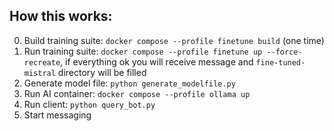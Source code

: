 ## How this works:
0. Build training suite: `docker compose --profile finetune build` (one time)
1. Run training suite: `docker compose --profile finetune up --force-recreate`, if everything ok you will receive message and `fine-tuned-mistral` directory will be filled
2. Generate model file: `python generate_modelfile.py`
3. Run AI container: `docker compose --profile ollama up`
4. Run client: `python query_bot.py`
5. Start messaging
